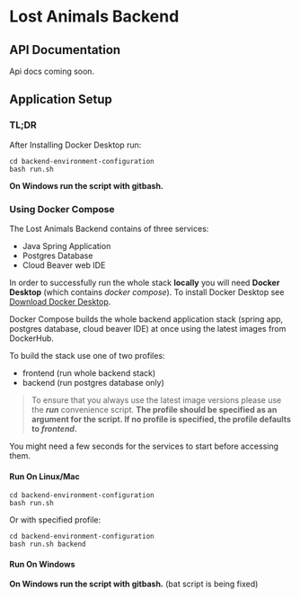 # Lost Animals Backend 

## API Documentation
Api docs coming soon. <br>

## Application Setup
### TL;DR
After Installing Docker Desktop run:

```shell
cd backend-environment-configuration
bash run.sh
```

**On Windows run the script with gitbash.**


### Using Docker Compose
The Lost Animals Backend contains of three services:
- Java Spring Application
- Postgres Database
- Cloud Beaver web IDE

In order to successfully run the whole stack **locally** you will need **Docker Desktop** (which contains _docker compose_). To install Docker Desktop
see [Download Docker Desktop](https://www.docker.com/products/docker-desktop/).

Docker Compose builds the whole backend application stack (spring app, postgres database, cloud beaver IDE) 
at once using the latest images from DockerHub.

To build the stack use one of two profiles:
- frontend (run whole backend stack)
- backend (run postgres database only)

>To ensure that you always use the latest image versions please use the _**run**_ convenience script. 
> **The profile should be specified as an argument for the script. If no profile is specified, the profile defaults to _frontend_.**

You might need a few seconds for the services to start before accessing them.

#### Run On Linux/Mac
```shell
cd backend-environment-configuration
bash run.sh
```

Or with specified profile:
```shell
cd backend-environment-configuration
bash run.sh backend
```

#### Run On Windows
**On Windows run the script with gitbash.** (bat script is being fixed)

